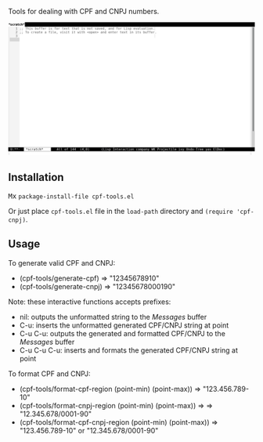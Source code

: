 Tools for dealing with CPF and CNPJ numbers.

![Screen cast](screencast.gif)

## Installation

<kbd>M</kbd><kbd>x</kbd> `package-install-file cpf-tools.el`

Or just place `cpf-tools.el` file in the `load-path` directory and `(require 'cpf-cnpj)`.

## Usage

To generate valid CPF and CNPJ:

- (cpf-tools/generate-cpf) => "12345678910"
- (cpf-tools/generate-cnpj) => "12345678000190"

Note: these interactive functions accepts prefixes:

- nil: outputs the unformatted string to the *Messages* buffer
- C-u: inserts the unformatted generated CPF/CNPJ string at point
- C-u C-u: outputs the generated and formatted CPF/CNPJ to the *Messages* buffer
- C-u C-u C-u: inserts and formats the generated CPF/CNPJ string at point

To format CPF and CNPJ:

- (cpf-tools/format-cpf-region (point-min) (point-max))  => "123.456.789-10"
- (cpf-tools/format-cnpj-region (point-min) (point-max)) => => "12.345.678/0001-90"
- (cpf-tools/format-cpf-cnpj-region (point-min) (point-max)) => "123.456.789-10" or "12.345.678/0001-90"

